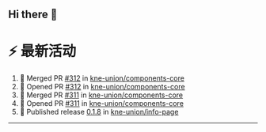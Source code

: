 ## Hi there 👋

<!--

**Here are some ideas to get you started:**

🙋‍♀️ A short introduction - what is your organization all about?
🌈 Contribution guidelines - how can the community get involved?
👩‍💻 Useful resources - where can the community find your docs? Is there anything else the community should know?
🍿 Fun facts - what does your team eat for breakfast?
🧙 Remember, you can do mighty things with the power of [Markdown](https://docs.github.com/github/writing-on-github/getting-started-with-writing-and-formatting-on-github/basic-writing-and-formatting-syntax)
-->


# ⚡ 最新活动

<!--START_SECTION:activity-->
1. 🎉 Merged PR [#312](https://github.com/kne-union/components-core/pull/312) in [kne-union/components-core](https://github.com/kne-union/components-core)
2. 💪 Opened PR [#312](https://github.com/kne-union/components-core/pull/312) in [kne-union/components-core](https://github.com/kne-union/components-core)
3. 🎉 Merged PR [#311](https://github.com/kne-union/components-core/pull/311) in [kne-union/components-core](https://github.com/kne-union/components-core)
4. 💪 Opened PR [#311](https://github.com/kne-union/components-core/pull/311) in [kne-union/components-core](https://github.com/kne-union/components-core)
5. 🚀 Published release [0.1.8](https://github.com/kne-union/info-page/releases/tag/0.1.8) in [kne-union/info-page](https://github.com/kne-union/info-page)
<!--END_SECTION:activity-->

---
